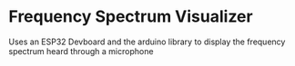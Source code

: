# Frequency Spectrum Visualizer
Uses an ESP32 Devboard and the arduino library to display the frequency spectrum heard through a microphone
